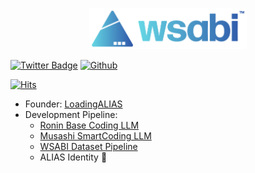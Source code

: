 <p align="center" width="100%">
    <img src="https://github.com/WSABI-Labs/.github/blob/main/gradient_horzAsset%2038.png" alt="WSABI-Labs" width="50%">
</p>

[![Twitter Badge](https://img.shields.io/badge/-Twitter-1da1f2?labelColor=1da1f2&logo=twitter&logoColor=white&link=https://twitter.com/LoadingALIAS)](https://twitter.com/LoadingALIAS)
[![Github](https://img.shields.io/github/followers/WSABI-Labs?label=Follow&style=social)](https://github.com/WSABI-Labs)

[![Hits](https://hits.seeyoufarm.com/api/count/incr/badge.svg?url=https%3A%2F%2Fgithub.com%2FWSABI-Labs%2FWSABI-Labs&count_bg=%2379C83D&title_bg=%23555555&icon=&icon_color=%23E7E7E7&title=Profile+Views&edge_flat=false)](https://hits.seeyoufarm.com)

- Founder: [LoadingALIAS](https://github.com/LoadingALIAS)
- Development Pipeline: 
  - [Ronin Base Coding LLM](https://github.com/WSABI-Labs/Ronin_Base)
  - [Musashi SmartCoding LLM](https://github.com/WSABI-Labs/Musashi)
  - [WSABI Dataset Pipeline](https://github.com/WSABI-Labs/Dataset_Pipeline)
  - ALIAS Identity 🤫 

